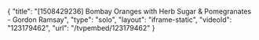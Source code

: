 {
    "title": "[1508429236] Bombay Oranges with Herb Sugar & Pomegranates - Gordon Ramsay",
    "type": "solo",
    "layout": "iframe-static",
    "videoId": "123179462",
    "url": "\/tvpembed\/123179462"
}